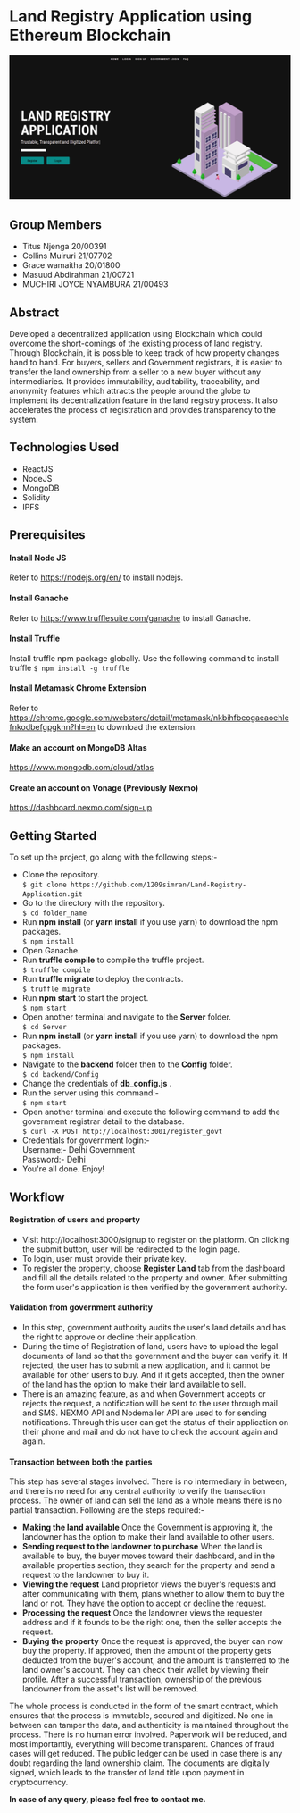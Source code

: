 
# Land Registry Application using Ethereum Blockchain

![](https://github.com/1209simran/Land-Registry-Application/blob/master/src/images/home.png?raw=true)

## Group Members

- Titus Njenga 20/00391
- Collins Muiruri 21/07702
- Grace wamaitha 20/01800
- Masuud Abdirahman 21/00721
- MUCHIRI JOYCE NYAMBURA 21/00493

## Abstract

Developed a decentralized application using Blockchain which could overcome the short-comings of the existing process of land registry. Through Blockchain, it is possible to keep track of how property changes hand to hand. For buyers, sellers and Government registrars, it is easier to transfer the land ownership from a seller to a new buyer without any intermediaries.  It provides immutability, auditability, traceability, and anonymity features which attracts the people around the globe to implement its decentralization feature in the land registry process.  It also accelerates the process of registration and provides transparency to the system.

## Technologies Used

- ReactJS
- NodeJS
- MongoDB
- Solidity
- IPFS

## Prerequisites

#### Install Node JS
Refer to https://nodejs.org/en/ to install nodejs.

#### Install Ganache
Refer to https://www.trufflesuite.com/ganache to install Ganache.

#### Install Truffle
Install truffle npm package globally. Use the following command to install truffle
`$ npm install -g truffle`

#### Install Metamask Chrome Extension
Refer to https://chrome.google.com/webstore/detail/metamask/nkbihfbeogaeaoehlefnkodbefgpgknn?hl=en to download the extension.

#### Make an account on MongoDB Altas
https://www.mongodb.com/cloud/atlas

#### Create an account on Vonage (Previously Nexmo)
https://dashboard.nexmo.com/sign-up

## Getting Started
To set up the project, go along with the following steps:-
- Clone the repository. <br/>
`$ git clone https://github.com/1209simran/Land-Registry-Application.git`
- Go to the directory with the repository. <br/>
`$ cd folder_name`
- Run **npm install** (or **yarn install** if you use yarn) to download the npm packages. <br/>
`$ npm install`
- Open Ganache.
- Run **truffle compile** to compile the truffle project. <br/>
`$ truffle compile`
- Run **truffle migrate** to deploy the contracts. <br/>
`$ truffle migrate`
- Run **npm start** to start the project. <br/>
`$ npm start`
- Open another terminal and navigate to the **Server** folder. <br/>
`$ cd Server`
- Run **npm install** (or **yarn install** if you use yarn) to download the npm packages. <br/>
`$ npm install`
- Navigate to the **backend** folder then to the **Config** folder. <br/>
`$ cd backend/Config`
- Change the credentials of **db_config.js** .
- Run the server using this command:- <br/>
`$ npm start`
- Open another terminal and execute the following command to add the government registrar detail to the database. <br/>
`$ curl -X POST http://localhost:3001/register_govt`
- Credentials for government login:- <br/>
Username:- Delhi Government <br/>
Password:- Delhi
- You're all done. Enjoy!

## Workflow
#### Registration of users and property
- Visit http://localhost:3000/signup to register on the platform. On clicking the submit button, user will be redirected to the login page.
- To login, user must provide their private key.
- To register the property, choose **Register Land** tab from the dashboard and fill all the details related to the property and owner.  After submitting the form user's application is then verified by the government authority.

#### Validation from government authority
- In this step, government authority audits the user's land details and has the right to approve or decline their application.
- During the time of Registration of land, users have to upload the legal documents of land so that the government and the buyer can verify it. If rejected, the user has to submit a new application, and it cannot be available for other users to buy. And if it gets accepted, then the owner of the land has the option to make their land available to sell.
- There is an amazing feature, as and when Government accepts or rejects the request, a notification will be sent to the user through mail and SMS. NEXMO API and Nodemailer API are used to for sending notifications. Through this user can get the status of their application on their phone and mail and do not have to check the account again and again.

#### Transaction between both the parties
This step has several stages involved. There is no intermediary in between, and there is no need for any central authority to verify the transaction process. The owner of land can sell the land as a whole means there is no partial transaction. Following are the steps required:-
- **Making the land available**
Once the Government is approving it, the landowner has the option to make their land available to other users.
- **Sending request to the landowner to purchase**
When the land is available to buy, the buyer moves toward their dashboard, and in the available properties section, they search for the property and send a request to the landowner to buy it.
- **Viewing the request**
Land proprietor views the buyer's requests and after communicating with them, plans whether to allow them to buy the land or not. They have the option to accept or decline the request.
- **Processing the request**
Once the landowner views the requester address and if it founds to be the right one, then the seller accepts the request.
- **Buying the property**
Once the request is approved, the buyer can now buy the property. If approved, then the amount of the property gets deducted from the buyer's account, and the amount is transferred to the land owner's account. They can check their wallet by viewing their profile. After a successful transaction, ownership of the previous landowner from the asset's list will be removed.



The whole process is conducted in the form of the smart contract, which ensures that the process is immutable, secured and digitized. No one in between can tamper the data, and authenticity is maintained throughout the process. There is no human error involved. Paperwork will be reduced, and most importantly, everything will become transparent. Chances of fraud cases will get reduced. The public ledger can be used in case there is any doubt regarding the land ownership claim. The documents are digitally signed, which leads to the transfer of land title upon payment in cryptocurrency.


**In case of any query, please feel free to contact me.**
